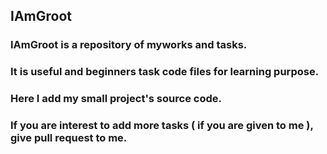 ## IAmGroot
### IAmGroot is a repository of myworks and tasks.
### It is useful and beginners task code files for learning purpose.
### Here I add my small project's source code.
### If you are interest to add more tasks ( if you are given to me ), give pull request to me.
